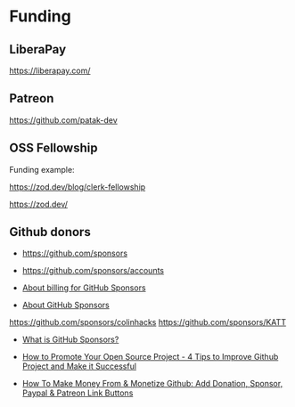 # Funding

## LiberaPay

https://liberapay.com/

## Patreon

https://github.com/patak-dev

## OSS Fellowship

Funding example:

https://zod.dev/blog/clerk-fellowship

https://zod.dev/

<!-- ![](./zod-funding-example.png) -->

## Github donors

- https://github.com/sponsors
- https://github.com/sponsors/accounts
- [About billing for GitHub Sponsors](https://docs.github.com/en/billing/managing-billing-for-github-sponsors/about-billing-for-github-sponsors)

- [About GitHub Sponsors](https://docs.github.com/en/sponsors/getting-started-with-github-sponsors/about-github-sponsors)

https://github.com/sponsors/colinhacks
https://github.com/sponsors/KATT

- [What is GitHub Sponsors?](https://www.youtube.com/watch?v=EG45lEhSURY)

- [How to Promote Your Open Source Project - 4 Tips to Improve Github Project and Make it Successful](https://www.youtube.com/watch?v=AXJyYto21Fk)

- [How To Make Money From & Monetize Github: Add Donation, Sponsor, Paypal & Patreon Link Buttons](https://www.youtube.com/watch?v=7_BrnDrQJuI)



